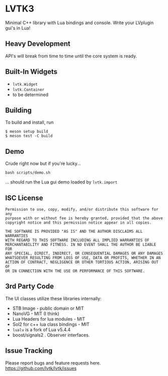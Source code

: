 LVTK3
=====

Minimal C++ library with Lua bindings and console.
Write your LVplugin gui's in Lua!

Heavy Development
-----------------
API's will break from time to time until the core system is ready.

Built-In Widgets
----------------
- `lvtk.Widget`
- `lvtk.Container`
- to be determined

Building
--------
To build and install, run
```
$ meson setup build
$ meson test -C build
```

Demo
----
Crude right now but if you're lucky...
```
bash scripts/demo.sh
```
... should run the Lua gui demo loaded by `lvtk.import`

ISC License
-----------
```
Permission to use, copy, modify, and/or distribute this software for any
purpose with or without fee is hereby granted, provided that the above
copyright notice and this permission notice appear in all copies.

THE SOFTWARE IS PROVIDED "AS IS" AND THE AUTHOR DISCLAIMS ALL WARRANTIES
WITH REGARD TO THIS SOFTWARE INCLUDING ALL IMPLIED WARRANTIES OF
MERCHANTABILITY AND FITNESS. IN NO EVENT SHALL THE AUTHOR BE LIABLE FOR
ANY SPECIAL, DIRECT, INDIRECT, OR CONSEQUENTIAL DAMAGES OR ANY DAMAGES
WHATSOEVER RESULTING FROM LOSS OF USE, DATA OR PROFITS, WHETHER IN AN
ACTION OF CONTRACT, NEGLIGENCE OR OTHER TORTIOUS ACTION, ARISING OUT OF
OR IN CONNECTION WITH THE USE OR PERFORMANCE OF THIS SOFTWARE.
```

3rd Party Code
--------------
The UI classes utilize these libraries internally:
- STB Image - public domain or MIT
- NanoVG - MIT (I think)
- Lua Headers for lua modules - MIT
- Sol2 for c++ lua class bindings - MIT
- `lualv` is a fork of Lua v5.4.4
- boost/signals2 . Observer interfaces.

Issue Tracking
--------------
Please report bugs and feature requests here. 
https://github.com/lvtk/lvtk/issues
